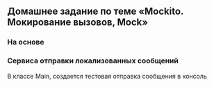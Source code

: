 ## Домашнее задание по теме «Mockito. Мокирование вызовов, Mock»
### На основе
### Сервиса отправки локализованных сообщений
В классе Main, создается тестовая отправка сообщения в консоль